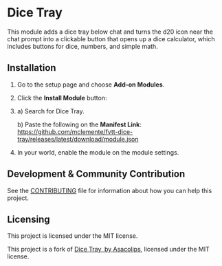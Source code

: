 # Dice Tray

This module adds a dice tray below chat and turns the d20 icon near the chat prompt into a clickable button that opens up a dice calculator, which includes buttons for dice, numbers, and simple math.

## Installation

1. Go to the setup page and choose **Add-on Modules**.
2. Click the **Install Module** button:
3.
   a) Search for Dice Tray.

	 b) Paste the following on the **Manifest Link**: https://github.com/mclemente/fvtt-dice-tray/releases/latest/download/module.json
5. In your world, enable the module on the module settings.


## Development & Community Contribution

See the [CONTRIBUTING](/CONTRIBUTING.md) file for information about how you can help this project.

## Licensing

This project is licensed under the MIT license.

This project is a fork of [Dice Tray, by Asacolips](https://gitlab.com/asacolips-projects/foundry-mods/foundry-vtt-dice-calculator), licensed under the MIT license.
